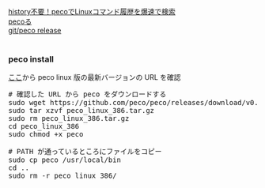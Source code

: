 [history不要！pecoでLinuxコマンド履歴を爆速で検索](https://suwaru.tokyo/history%E4%B8%8D%E8%A6%81%EF%BC%81peco%E3%81%A7linux%E3%82%B3%E3%83%9E%E3%83%B3%E3%83%89%E5%B1%A5%E6%AD%B4%E3%82%92%E7%88%86%E9%80%9F%E3%81%A7%E6%A4%9C%E7%B4%A2/)<br/>
[pecoる](https://qiita.com/tmsanrinsha/items/72cebab6cd448704e366)<br/>
[git/peco release](https://github.com/peco/peco/releases/)<br/>
<br/>

### peco install
[ここ](https://github.com/peco/peco/releases/)から peco linux 版の最新バージョンの URL を確認<br/>
<pre>
# 確認した URL から peco をダウンロードする
sudo wget https://github.com/peco/peco/releases/download/v0.5.7/peco_linux_amd64.tar.gz
sudo tar xzvf peco_linux_386.tar.gz
sudo rm peco_linux_386.tar.gz
cd peco_linux_386
sudo chmod +x peco
 
# PATH が通っているところにファイルをコピー
sudo cp peco /usr/local/bin
cd ..
sudo rm -r peco_linux_386/
</pre>
